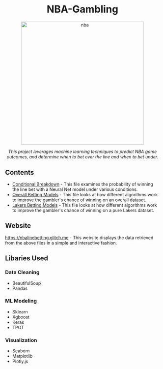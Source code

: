 <h1 align="center" style="font-weight:bold;font-size:32px;">NBA-Gambling</h1>

<div align="center">
  <img src="https://www.legitgamblingsites.com/wp-content/uploads/2017/03/7-nba-betting-tips-for-newbies.png" alt="nba" height="400"/><br>
  <p id="desc" style="font-style:italic;text-align:center;">This project leverages machine learning techniques to predict NBA game outcomes, and determine when to bet over the line and when to bet under.</p>
</div>

## Contents
* [Conditional Breakdown](/Betting%20Recommendation%20Analysis.ipynb) - This file examines the probability of winning the line bet with a Neural Net model under various conditions.
* [Overall Betting Models](/NBA%20Betting%20Predictions%20(Regression).ipynb) - This file looks at how different algorithms work to improve the gambler's chance of winning on an overall dataset.
* [Lakers Betting Models](/Lakers%20Betting%20Predictions.ipynb) - This file looks at how different algorithms work to improve the gambler's chance of winning on a pure Lakers dataset.

## Website
https://nbalinebetting.glitch.me - This website displays the data retrieved from the above files in a simple and interactive fashion.

## Libaries Used
### Data Cleaning
* BeautifulSoup
* Pandas

### ML Modeling 
* Sklearn
* Xgboost
* Keras
* TPOT

### Visualization
* Seaborn
* Matplotlib
* Plotly.js
